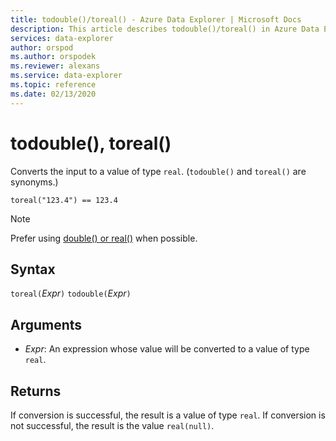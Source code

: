 ```yaml
---
title: todouble()/toreal() - Azure Data Explorer | Microsoft Docs
description: This article describes todouble()/toreal() in Azure Data Explorer.
services: data-explorer
author: orspod
ms.author: orspodek
ms.reviewer: alexans
ms.service: data-explorer
ms.topic: reference
ms.date: 02/13/2020
---
```

# todouble(), toreal()

Converts the input to a value of type `real`. (`todouble()` and `toreal()` are synonyms.)

```kusto
toreal("123.4") == 123.4
```

> [!NOTE]
> Prefer using [double() or real()](./scalar-data-types/real.md) when possible.

## Syntax

`toreal(`*Expr*`)`
`todouble(`*Expr*`)`

## Arguments

* *Expr*: An expression whose value will be converted to a value of type `real`.

## Returns

If conversion is successful, the result is a value of type `real`.
If conversion is not successful, the result is the value `real(null)`.
